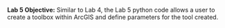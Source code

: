 **Lab 5 Objective:** Similar to Lab 4, the Lab 5 python code allows a user to create a toolbox within ArcGIS and define parameters for the tool created.

